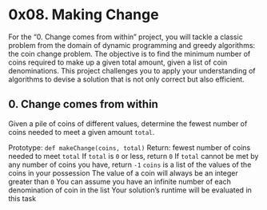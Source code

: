 # 0x08. Making Change

For the “0. Change comes from within” project, you will tackle a classic problem from the domain of dynamic programming and greedy algorithms: the coin change problem. The objective is to find the minimum number of coins required to make up a given total amount, given a list of coin denominations. This project challenges you to apply your understanding of algorithms to devise a solution that is not only correct but also efficient.

## 0. Change comes from within
Given a pile of coins of different values, determine the fewest number of coins needed to meet a given amount ``total``.

Prototype: ``def makeChange(coins, total)``
Return: fewest number of coins needed to meet ``total``
If ``total`` is ``0`` or less, return ``0``
If ``total`` cannot be met by any number of coins you have, return ``-1``
``coins`` is a list of the values of the coins in your possession
The value of a coin will always be an integer greater than ``0``
You can assume you have an infinite number of each denomination of coin in the list
Your solution’s runtime will be evaluated in this task
